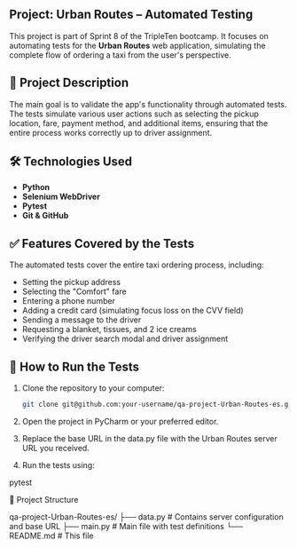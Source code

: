 ## Project: Urban Routes – Automated Testing

This project is part of Sprint 8 of the TripleTen bootcamp. It focuses on automating tests for the **Urban Routes** web application, simulating the complete flow of ordering a taxi from the user's perspective.

## 📌 Project Description

The main goal is to validate the app's functionality through automated tests. The tests simulate various user actions such as selecting the pickup location, fare, payment method, and additional items, ensuring that the entire process works correctly up to driver assignment.

## 🛠️ Technologies Used

- **Python**
- **Selenium WebDriver**
- **Pytest**
- **Git & GitHub**

## ✅ Features Covered by the Tests

The automated tests cover the entire taxi ordering process, including:

- Setting the pickup address
- Selecting the "Comfort" fare
- Entering a phone number
- Adding a credit card (simulating focus loss on the CVV field)
- Sending a message to the driver
- Requesting a blanket, tissues, and 2 ice creams
- Verifying the driver search modal and driver assignment

## 🚀 How to Run the Tests

1. Clone the repository to your computer:

   ```bash
   git clone git@github.com:your-username/qa-project-Urban-Routes-es.git

2. Open the project in PyCharm or your preferred editor.

3. Replace the base URL in the data.py file with the Urban Routes server URL you received.

4. Run the tests using:

pytest

📄 Project Structure

qa-project-Urban-Routes-es/
├── data.py                 # Contains server configuration and base URL
├── main.py                 # Main file with test definitions
└── README.md               # This file
